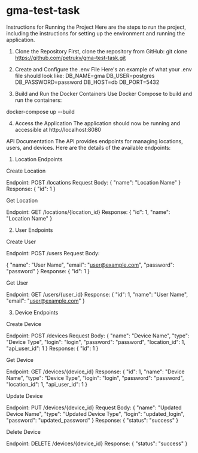 # gma-test-task
Instructions for Running the Project
Here are the steps to run the project, including the instructions for setting up the environment and running the application.

1. Clone the Repository
First, clone the repository from GitHub:
git clone https://github.com/petrukv/gma-test-task.git

2. Create and Configure the .env File
Here's an example of what your .env file should look like:
DB_NAME=gma
DB_USER=postgres
DB_PASSWORD=password
DB_HOST=db
DB_PORT=5432

3. Build and Run the Docker Containers
Use Docker Compose to build and run the containers:

docker-compose up --build

4. Access the Application
The application should now be running and accessible at http://localhost:8080


API Documentation
The API provides endpoints for managing locations, users, and devices. Here are the details of the available endpoints:

1. Location Endpoints
   
Create Location

Endpoint: POST /locations
Request Body:
{
  "name": "Location Name"
}
Response:
{
  "id": 1
}

Get Location

Endpoint: GET /locations/{location_id}
Response:
{
  "id": 1,
  "name": "Location Name"
}

2. User Endpoints
   
Create User

Endpoint: POST /users
Request Body:

{
  "name": "User Name",
  "email": "user@example.com",
  "password": "password"
}
Response:
{
  "id": 1
}

Get User

Endpoint: GET /users/{user_id}
Response:
{
  "id": 1,
  "name": "User Name",
  "email": "user@example.com"
}

3. Device Endpoints
   
Create Device

Endpoint: POST /devices
Request Body:
{
  "name": "Device Name",
  "type": "Device Type",
  "login": "login",
  "password": "password",
  "location_id": 1,
  "api_user_id": 1
}
Response:
{
  "id": 1
}

Get Device

Endpoint: GET /devices/{device_id}
Response:
{
  "id": 1,
  "name": "Device Name",
  "type": "Device Type",
  "login": "login",
  "password": "password",
  "location_id": 1,
  "api_user_id": 1
}

Update Device

Endpoint: PUT /devices/{device_id}
Request Body:
{
  "name": "Updated Device Name",
  "type": "Updated Device Type",
  "login": "updated_login",
  "password": "updated_password"
}
Response:
{
  "status": "success"
}

Delete Device

Endpoint: DELETE /devices/{device_id}
Response:
{
  "status": "success"
}
